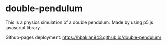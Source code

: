 # double-pendulum
This is a physics simulation of a double pendulum. Made by using p5.js javascript library.

Github-pages deployment: https://hbaklan943.github.io/double-pendulum/
